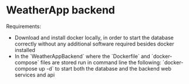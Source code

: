 <h1>WeatherApp backend</h1>
<div>
  <p>Requirements:</p>
  <ul>
    <li>Download and install docker locally, in order to start the database correctly without any additional software required besides docker installed</li>
    <li>In the `WeatherAppBackend` where the `Dockerfile` and `docker-compose` files are stored run in command line the following: `docker-compose up -d` to start both the database and the backend web services and api</li>
  </ul>
</div>
